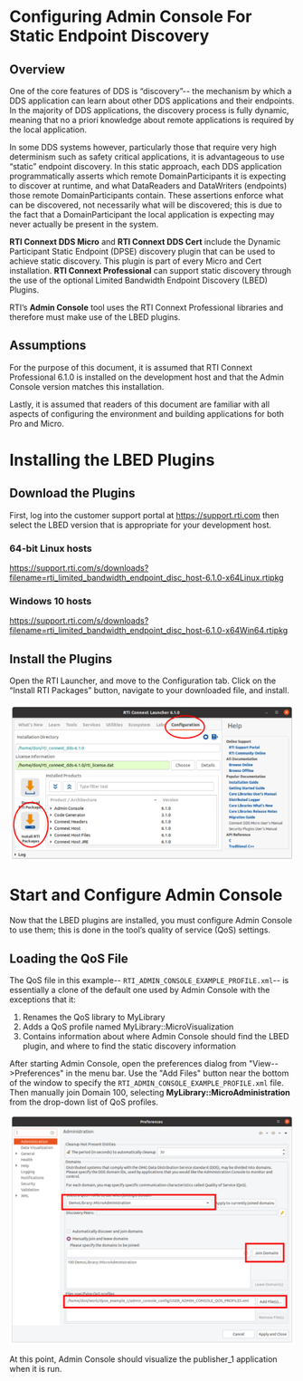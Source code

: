 # Configuring Admin Console For Static Endpoint Discovery

## Overview

One of the core features of DDS is “discovery”-- the mechanism by which a DDS application can learn about other DDS applications and their endpoints. In the majority of DDS applications, the discovery process is fully dynamic, meaning that no a priori knowledge about remote applications is required by the local application.

In some DDS systems however, particularly those that require very high determinism such as safety critical applications, it is advantageous to use “static” endpoint discovery. In this static approach, each DDS application programmatically asserts which remote DomainParticipants it is expecting to discover at runtime, and what DataReaders and DataWriters (endpoints) those remote DomainParticipants contain. These assertions enforce what can be discovered, not necessarily what will be discovered; this is due to the fact that a DomainParticipant the local application is expecting may never actually be present in the system.

**RTI Connext DDS Micro** and **RTI Connext DDS Cert** include the Dynamic Participant Static Endpoint (DPSE) discovery plugin that can be used to achieve static discovery. This plugin is part of every Micro and Cert installation. **RTI Connext Professional** can support static discovery through the use of the optional Limited Bandwidth Endpoint Discovery (LBED) Plugins.

RTI’s **Admin Console** tool uses the RTI Connext Professional libraries and therefore must make use of the LBED plugins.

## Assumptions

For the purpose of this document, it is assumed that RTI Connext Professional 6.1.0 is installed on the development host and that the Admin Console version matches this installation.

Lastly, it is assumed that readers of this document are familiar with all aspects of configuring the environment and building applications for both Pro and Micro.

# Installing the LBED Plugins

## Download the Plugins

First, log into the customer support portal at https://support.rti.com then select the LBED version that is appropriate for your development host.

### 64-bit Linux hosts
https://support.rti.com/s/downloads?filename=rti_limited_bandwidth_endpoint_disc_host-6.1.0-x64Linux.rtipkg
### Windows 10 hosts
https://support.rti.com/s/downloads?filename=rti_limited_bandwidth_endpoint_disc_host-6.1.0-x64Win64.rtipkg

## Install the Plugins
Open the RTI Launcher, and move to the Configuration tab. Click on the “Install RTI Packages” button, navigate to your downloaded file, and install.

![rtilauncher](img/launcher_annotated.png)

# Start and Configure Admin Console

Now that the LBED plugins are installed, you must configure Admin Console to use them; this is done in the tool’s quality of service (QoS) settings. 

## Loading the QoS File 

The QoS file in this example-- `RTI_ADMIN_CONSOLE_EXAMPLE_PROFILE.xml`-- is essentially a clone of the default one used by Admin Console with the exceptions that it:

1. Renames the QoS library to MyLibrary
2. Adds a QoS profile named MyLibrary::MicroVisualization
2. Contains information about where Admin Console should find the LBED plugin, and where to find the static discovery information

After starting Admin Console, open the preferences dialog from "View-->Preferences" in the menu bar. Use the "Add Files" button near the bottom of the window to specify the `RTI_ADMIN_CONSOLE_EXAMPLE_PROFILE.xml` file. Then manually join Domain 100, selecting **MyLibrary::MicroAdministration** from the drop-down list of QoS profiles.

![set_qos](img/set_qos.png)

At this point, Admin Console should visualize the publisher_1 application when it is run.